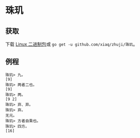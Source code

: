 # 珠玑

## 获取

下载 [Linux 二进制包](http://dl.elvish.io/%e7%8f%a0%e7%8e%91)或 `go get -u github.com/xiaq/zhuji/珠玑`。

## 例程

```
珠玑> 九。
[9]
珠玑> 两者二也。
[9]
珠玑> 两。
[9 2]
珠玑> 弃、弃。
珠玑> 弃。
无元。
珠玑> 方者自乘也。
珠玑> 四方。
[16]
```
